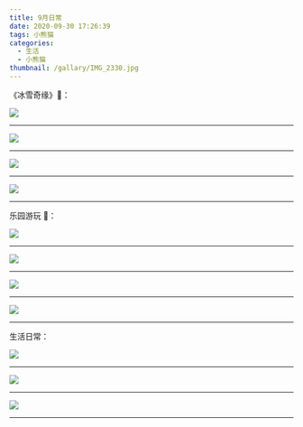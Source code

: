 ```yaml
---
title: 9月日常
date: 2020-09-30 17:26:39
tags: 小熊猫
categories:
  - 生活
  - 小熊猫
thumbnail: /gallary/IMG_2330.jpg
---
```


《冰雪奇缘》👸：

![](/gallary/IMG_2338.jpg)

---

![](/gallary/IMG_2339.jpg)

---

<!-- more -->

![](/gallary/IMG_2337.jpg)

---

![](/gallary/IMG_2336.jpg)

---

乐园游玩 🎡：

![](/gallary/IMG_2333.jpg)

---

![](/gallary/IMG_2334.jpg)

---

![](/gallary/IMG_2330.jpg)

---

![](/gallary/IMG_2329.jpg)

---

生活日常：

![](/gallary/IMG_2331.jpg)

---

![](/gallary/IMG_2332.jpg)

---

![](/gallary/IMG_2335.jpg)

---
